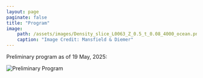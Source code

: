 ```yaml
---
layout: page
paginate: false
title: "Program"
image:
    path: /assets/images/Density_slice_L0063_Z_0.5_t_0.08_4000_ocean.png
    caption: "Image Credit: Mansfield & Diemer"
---
```


Preliminary program as of 19 May, 2025:

<img src="/cosmology-summer-school-2025/assets/images/program_19May.jpg"  alt="Preliminary Program"> 
